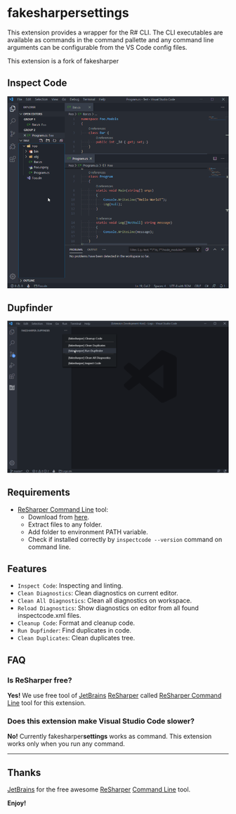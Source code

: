 # fakesharper**settings**

This extension provides a wrapper for the R# CLI. The CLI executables are available as commands in the command pallette and any command line arguments can be configurable from the VS Code config files.

This extension is a fork of fakesharper

## Inspect Code

![example](https://raw.githubusercontent.com/resharper-community/resharper-vscode/master/assets/example.gif)

## Dupfinder

![example](https://raw.githubusercontent.com/resharper-community/resharper-vscode/master/assets/dupfinder.gif)

## Requirements

* [ReSharper Command Line](https://www.jetbrains.com/resharper/features/command-line.html) tool:
  * Download from [here](https://www.jetbrains.com/resharper/download/#section=commandline).
  * Extract files to any folder.
  * Add folder to environment PATH variable.
  * Check if installed correctly by `inspectcode --version` command on command line.

## Features

* `Inspect Code`: Inspecting and linting.
* `Clean Diagnostics`: Clean diagnostics on current editor.
* `Clean All Diagnostics`: Clean all diagnostics on workspace.
* `Reload Diagnostics`: Show diagnostics on editor from all found inspectcode.xml files.
* `Cleanup Code`: Format and cleanup code.
* `Run Dupfinder`: Find duplicates in code.
* `Clean Duplicates`: Clean duplicates tree.

## FAQ

### Is ReSharper free?

**Yes!** We use free tool of [JetBrains](https://www.jetbrains.com/) [ReSharper](https://www.jetbrains.com/resharper/) called [ReSharper Command Line](https://www.jetbrains.com/resharper/features/command-line.html) tool for this extension.

### Does this extension make Visual Studio Code slower?

**No!** Currently fakesharper**settings** works as command. This extension works only when you run any command.

-----------------------------------------------------------------------------------------------------------

## Thanks

[JetBrains](https://www.jetbrains.com/) for the free awesome [ReSharper](https://www.jetbrains.com/resharper/) [Command Line](https://www.jetbrains.com/resharper/features/command-line.html) tool.

**Enjoy!**
